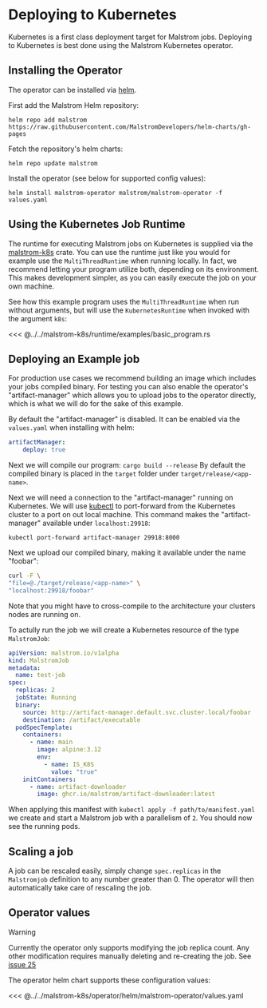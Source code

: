 # Deploying to Kubernetes

Kubernetes is a first class deployment target for Malstrom jobs.
Deploying to Kubernetes is best done using the Malstrom Kubernetes operator.

## Installing the Operator

The operator can be installed via [helm](https://helm.sh).

First add the Malstrom Helm repository:

`helm repo add malstrom https://raw.githubusercontent.com/MalstromDevelopers/helm-charts/gh-pages`

Fetch the repository's helm charts:

`helm repo update malstrom`

Install the operator (see below for supported config values):

`helm install malstrom-operator malstrom/malstrom-operator -f values.yaml`

## Using the Kubernetes Job Runtime

The runtime for executing Malstrom jobs on Kubernetes is supplied via the
[malstrom-k8s](https://docs.rs/malstrom-k8s/) crate. You can use the runtime just like you would
for example use the `MultiThreadRuntime` when running locally. In fact, we recommend letting your
program utilize both, depending on its environment. This makes development simpler, as you can
easily execute the job on your own machine.

See how this example program uses the `MultiThreadRuntime` when run without arguments, but will
use the `KubernetesRuntime` when invoked with the argument `k8s`:

<<< @../../malstrom-k8s/runtime/examples/basic_program.rs

## Deploying an Example job

For production use cases we recommend building an image which includes your jobs compiled binary.
For testing you can also enable the operator's "artifact-manager" which allows you to upload jobs
to the operator directly, which is what we will do for the sake of this example.

By default the "artifact-manager" is disabled. It can be enabled via the `values.yaml` when
installing with helm:

```yaml
artifactManager:
    deploy: true
```

Next we will compile our program: `cargo build --release`
By default the compiled binary is placed in the `target` folder under `target/release/<app-name>`.

Next we will need a connection to the "artifact-manager" running on Kubernetes. We will use
[kubectl](https://kubernetes.io/docs/reference/kubectl/) to port-forward from the Kubernetes cluster
to a port on out local machine. This command makes the "artifact-manager" available under
`localhost:29918`:

`kubectl port-forward artifact-manager 29918:8000`

Next we upload our compiled binary, making it available under the name "foobar":

```bash
curl -F \
"file=@./target/release/<app-name>" \
"localhost:29918/foobar"
```

Note that you might have to cross-compile to the architecture your clusters nodes are running on.

To actully run the job we will create a Kubernetes resource of the type `MalstromJob`:

```yaml
apiVersion: malstrom.io/v1alpha
kind: MalstromJob
metadata:
  name: test-job
spec:
  replicas: 2
  jobState: Running
  binary:
    source: http://artifact-manager.default.svc.cluster.local/foobar
    destination: /artifact/executable
  podSpecTemplate:
    containers:
      - name: main
        image: alpine:3.12
        env:
          - name: IS_K8S
            value: "true"
    initContainers:
      - name: artifact-downloader
        image: ghcr.io/malstrom/artifact-downloader:latest
```

When applying this manifest with `kubectl apply -f path/to/manifest.yaml` we create and start
a Malstrom job with a parallelism of `2`. You should now see the running pods.

## Scaling a job

A job can be rescaled easily, simply change `spec.replicas` in the `Malstromjob` definition to any
number greater than 0. The operator will then automatically take care of rescaling the job.

## Operator values

> [!WARNING]
> Currently the operator only supports modifying the job replica count. Any other modification
> requires manually deleting and re-creating the job. See [issue 25](https://github.com/MalstromDevelopers/malstrom/issues/25)

The operator helm chart supports these configuration values:

<<< @../../malstrom-k8s/operator/helm/malstrom-operator/values.yaml